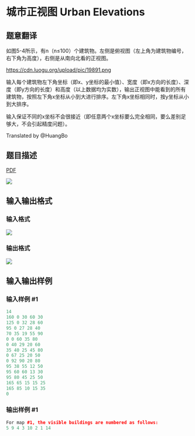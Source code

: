 # 城市正视图 Urban Elevations

## 题意翻译

如图5-4所示，有n（n≤100）个建筑物。左侧是俯视图（左上角为建筑物编号，右下角为高度），右侧是从南向北看的正视图。

https://cdn.luogu.org/upload/pic/19891.png

输入每个建筑物左下角坐标（即x、y坐标的最小值）、宽度（即x方向的长度）、深度（即y方向的长度）和高度（以上数据均为实数），输出正视图中能看到的所有建筑物，按照左下角x坐标从小到大进行排序。左下角x坐标相同时，按y坐标从小到大排序。

输入保证不同的x坐标不会很接近（即任意两个x坐标要么完全相同，要么差别足够大，不会引起精度问题）。

Translated by @HuangBo 

## 题目描述

[problemUrl]: https://uva.onlinejudge.org/index.php?option=com_onlinejudge&Itemid=8&category=4&page=show_problem&problem=157

[PDF](https://uva.onlinejudge.org/external/2/p221.pdf)

![](https://cdn.luogu.com.cn/upload/vjudge_pic/UVA221/a317959f50a745431cb907c8be6ac4763f7a1c08.png)

## 输入输出格式

### 输入格式

![](https://cdn.luogu.com.cn/upload/vjudge_pic/UVA221/771aaef12bf8acd2aa0bcc9e6b28c6ca808d26ef.png)

### 输出格式

![](https://cdn.luogu.com.cn/upload/vjudge_pic/UVA221/8f1e14b9384be546a0f6421f9fcc4663ab6dff09.png)

## 输入输出样例

### 输入样例 #1

```cpp
14
160 0 30 60 30
125 0 32 28 60
95 0 27 28 40
70 35 19 55 90
0 0 60 35 80
0 40 29 20 60
35 40 25 45 80
0 67 25 20 50
0 92 90 20 80
95 38 55 12 50
95 60 60 13 30
95 80 45 25 50
165 65 15 15 25
165 85 10 15 35
0
```


### 输出样例 #1

```cpp
For map #1, the visible buildings are numbered as follows:
5 9 4 3 10 2 1 14
```


